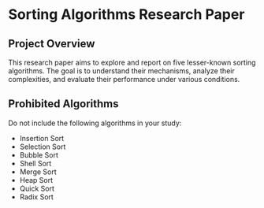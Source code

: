 # Sorting Algorithms Research Paper

## Project Overview
This research paper aims to explore and report on five lesser-known sorting algorithms. The goal is to understand their mechanisms, analyze their complexities, and evaluate their performance under various conditions.

## Prohibited Algorithms
Do not include the following algorithms in your study:
- Insertion Sort
- Selection Sort
- Bubble Sort
- Shell Sort
- Merge Sort
- Heap Sort
- Quick Sort
- Radix Sort
